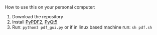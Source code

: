 How to use this on your personal computer:
1. Download the repository
2. Install [PyPDF2](https://pypi.org/project/PyPDF2/), [PyQt5](https://pypi.org/project/PyQt5/)
3. Run: ```python3 pdf_gui.py``` or if in linux based machine run: ```sh pdf.sh```
    
